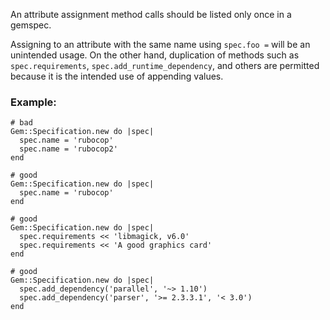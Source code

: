 An attribute assignment method calls should be listed only once
in a gemspec.

Assigning to an attribute with the same name using `spec.foo =` will be
an unintended usage. On the other hand, duplication of methods such
as `spec.requirements`, `spec.add_runtime_dependency`, and others are
permitted because it is the intended use of appending values.

### Example:
    # bad
    Gem::Specification.new do |spec|
      spec.name = 'rubocop'
      spec.name = 'rubocop2'
    end

    # good
    Gem::Specification.new do |spec|
      spec.name = 'rubocop'
    end

    # good
    Gem::Specification.new do |spec|
      spec.requirements << 'libmagick, v6.0'
      spec.requirements << 'A good graphics card'
    end

    # good
    Gem::Specification.new do |spec|
      spec.add_dependency('parallel', '~> 1.10')
      spec.add_dependency('parser', '>= 2.3.3.1', '< 3.0')
    end